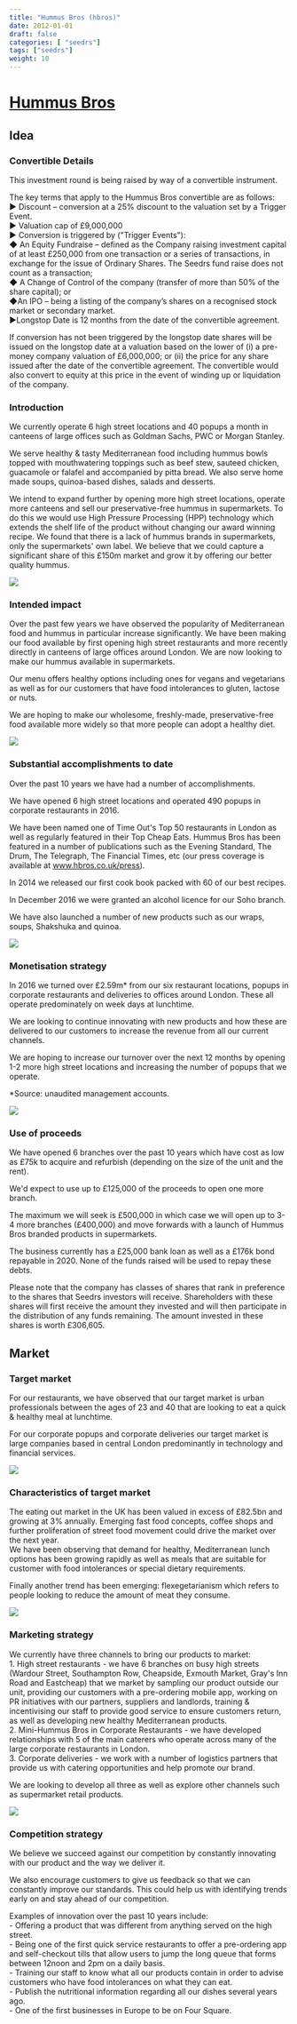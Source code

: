 ```yaml
---
title: "Hummus Bros (hbros)"
date: 2012-01-01
draft: false
categories: [ "seedrs"]
tags: ["seedrs"]
weight: 10
---
```


# [Hummus Bros](https://www.seedrs.com/hbros)

## Idea

### Convertible Details

This investment round is being raised by way of a convertible instrument.

The key terms that apply to the Hummus Bros convertible are as follows: <br>► Discount – conversion at a 25% discount to the valuation set by a Trigger Event. <br>► Valuation cap of £9,000,000 <br>► Conversion is triggered by ("Trigger Events"): <br>◆ An Equity Fundraise – defined as the Company raising investment capital of at least £250,000 from one transaction or a series of transactions, in exchange for the issue of Ordinary Shares. The Seedrs fund raise does not count as a transaction; <br>◆ A Change of Control of the company (transfer of more than 50% of the share capital); or <br>◆An IPO – being a listing of the company’s shares on a recognised stock market or secondary market. <br>►Longstop Date is 12 months from the date of the convertible agreement.

If conversion has not been triggered by the longstop date shares will be issued on the longstop date at a valuation based on the lower of (i) a pre-money company valuation of £6,000,000; or (ii) the price for any share issued after the date of the convertible agreement. The convertible would also convert to equity at this price in the event of winding up or liquidation of the company.

### Introduction

We currently operate 6 high street locations and 40 popups a month in canteens of large offices such as Goldman Sachs, PWC or Morgan Stanley.

We serve healthy &amp; tasty Mediterranean food including hummus bowls topped with mouthwatering toppings such as beef stew, sauteed chicken, guacamole or falafel and accompanied by pitta bread. We also serve home made soups, quinoa-based dishes, salads and desserts.

We intend to expand further by opening more high street locations, operate more canteens and sell our preservative-free hummus in supermarkets. To do this we would use High Pressure Processing (HPP) technology which extends the shelf life of the product without changing our award winning recipe. We found that there is a lack of hummus brands in supermarkets, only the supermarkets' own label. We believe that we could capture a significant share of this £150m market and grow it by offering our better quality hummus.

![](/img/seedrs/uploads/startup/section_image/image/11269/qsenjuynn6zj3gedyzj2ksyvloboxwq/HB10_copy_2.jpg?rect=17%2C0%2C5166%2C3456&w=600&fit=clip&s=15bd8cdf8670c1f3dd5f927a3d9f0972)

### Intended impact

Over the past few years we have observed the popularity of Mediterranean food and hummus in particular increase significantly. We have been making our food available by first opening high street restaurants and more recently directly in canteens of large offices around London. We are now looking to make our hummus available in supermarkets.

Our menu offers healthy options including ones for vegans and vegetarians as well as for our customers that have food intolerances to gluten, lactose or nuts.

We are hoping to make our wholesome, freshly-made, preservative-free food available more widely so that more people can adopt a healthy diet.

![](/img/seedrs/uploads/startup/section_image/image/11270/dt72lyzv78gxaau71geukz2m4af7it2/HB4.jpg?rect=0%2C519%2C2485%2C2727&w=600&fit=clip&s=8a16cd1adcf95e2aa2ac0a41a052fc9e)

### Substantial accomplishments to date

Over the past 10 years we have had a number of accomplishments.

We have opened 6 high street locations and operated 490 popups in corporate restaurants in 2016.

We have been named one of Time Out's Top 50 restaurants in London as well as regularly featured in their Top Cheap Eats. Hummus Bros has been featured in a number of publications such as the Evening Standard, The Drum, The Telegraph, The Financial Times, etc (our press coverage is available at <a target="_blank" rel="nofollow" class="outside" href="http://www.hbros.co.uk/press">www.hbros.co.uk/press</a>).

In 2014 we released our first cook book packed with 60 of our best recipes.

In December 2016 we were granted an alcohol licence for our Soho branch.

We have also launched a number of new products such as our wraps, soups, Shakshuka and quinoa.

![](/img/seedrs/uploads/startup/section_image/image/11271/9idwkazboshcg3ok6fh71uu04efg9eb/HB1.jpg?rect=0%2C563%2C2485%2C2429&w=600&fit=clip&s=d80d36c20c466b5f285f690894806335)

### Monetisation strategy

In 2016 we turned over £2.59m* from our six restaurant locations, popups in corporate restaurants and deliveries to offices around London. These all operate predominately on week days at lunchtime.

We are looking to continue innovating with new products and how these are delivered to our customers to increase the revenue from all our current channels.

We are hoping to increase our turnover over the next 12 months by opening 1-2 more high street locations and increasing the number of popups that we operate.

*Source: unaudited management accounts.

![](/img/seedrs/uploads/startup/section_image/image/11272/mca7usrs20glo79pf94lu4vzel4atmo/HB8_copy.jpg?rect=0%2C0%2C5184%2C3456&w=600&fit=clip&s=15cd575cd480a2318e0d283bc85f70b9)

### Use of proceeds

We have opened 6 branches over the past 10 years which have cost as low as £75k to acquire and refurbish (depending on the size of the unit and the rent).

We'd expect to use up to £125,000 of the proceeds to open one more branch.

The maximum we will seek is £500,000 in which case we will open up to 3-4 more branches (£400,000) and move forwards with a launch of Hummus Bros branded products in supermarkets.

The business currently has a £25,000 bank loan as well as a £176k bond repayable in 2020. None of the funds raised will be used to repay these debts.

Please note that the company has classes of shares that rank in preference to the shares that Seedrs investors will receive. Shareholders with these shares will first receive the amount they invested and will then participate in the distribution of any funds remaining. The amount invested in these shares is worth £306,605.

## Market

### Target market

For our restaurants, we have observed that our target market is urban professionals between the ages of 23 and 40 that are looking to eat a quick &amp; healthy meal at lunchtime.

For our corporate popups and corporate deliveries our target market is large companies based in central London predominantly in technology and financial services.

![](/img/seedrs/uploads/startup/section_image/image/11273/cj8ozwn14vwys3nur7j5scxjixuy0i7/HB3.jpg?rect=0%2C616%2C2085%2C2266&w=600&fit=clip&s=38df5ab4bd2bf04109cc4c64c25a0bb8)

### Characteristics of target market

The eating out market in the UK has been valued in excess of £82.5bn and growing at 3% annually. Emerging fast food concepts, coffee shops and further proliferation of street food movement could drive the market over the next year. <br>We have been observing that demand for healthy, Mediterranean lunch options has been growing rapidly as well as meals that are suitable for customer with food intolerances or special dietary requirements.

Finally another trend has been emerging: flexegetarianism which refers to people looking to reduce the amount of meat they consume.

![](/img/seedrs/uploads/startup/section_image/image/11274/qlnuvgafgydf12hr5ahhco9kveh1j1v/HB5.jpg?rect=0%2C501%2C2085%2C2078&w=600&fit=clip&s=b4ec61c5bb46a14439754511b1f6262d)

### Marketing strategy

We currently have three channels to bring our products to market: <br>1. High street restaurants - we have 6 branches on busy high streets (Wardour Street, Southampton Row, Cheapside, Exmouth Market, Gray's Inn Road and Eastcheap) that we market by sampling our product outside our unit, providing our customers with a pre-ordering mobile app, working on PR initiatives with our partners, suppliers and landlords, training &amp; incentivising our staff to provide good service to ensure customers return, as well as developing new healthy Mediterranean products. <br>2. Mini-Hummus Bros in Corporate Restaurants - we have developed relationships with 5 of the main caterers who operate across many of the large corporate restaurants in London. <br>3. Corporate deliveries - we work with a number of logistics partners that provide us with catering opportunities and help promote our brand.

We are looking to develop all three as well as explore other channels such as supermarket retail products.

![](/img/seedrs/uploads/startup/section_image/image/11275/jvwxwurao3r993dlc9e78kp4bnu5mxa/HB9_copy_2.jpg?rect=0%2C0%2C5100%2C3456&w=600&fit=clip&s=3ab4093dc89226a2d35a7762c29d07b7)

### Competition strategy

We believe we succeed against our competition by constantly innovating with our product and the way we deliver it.

We also encourage customers to give us feedback so that we can constantly improve our standards. This could help us with identifying trends early on and stay ahead of our competition.

Examples of innovation over the past 10 years include: <br>- Offering a product that was different from anything served on the high street. <br>- Being one of the first quick service restaurants to offer a pre-ordering app and self-checkout tills that allow users to jump the long queue that forms between 12noon and 2pm on a daily basis. <br>- Training our staff to know what all our products contain in order to advise customers who have food intolerances on what they can eat. <br>- Publish the nutritional information regarding all our dishes several years ago. <br>- One of the first businesses in Europe to be on Four Square.

